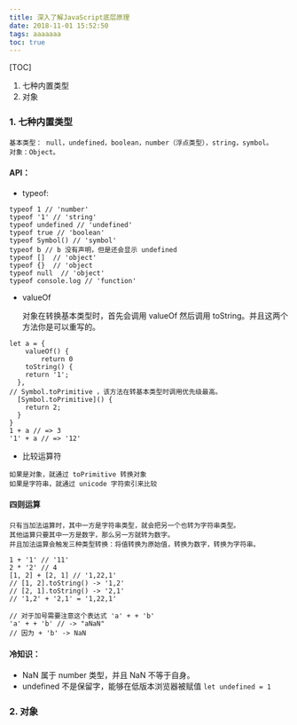 ```yaml
---
title: 深入了解JavaScript底层原理
date: 2018-11-01 15:52:50
tags: aaaaaaa
toc: true
---
```

[TOC]
1. 七种内置类型
2. 对象

### 1. 七种内置类型
    基本类型： null，undefined，boolean，number（浮点类型），string，symbol。
    对象：Object。
#### API：
- typeof:

```
typeof 1 // 'number'
typeof '1' // 'string'
typeof undefined // 'undefined'
typeof true // 'boolean'
typeof Symbol() // 'symbol'
typeof b // b 没有声明，但是还会显示 undefined
typeof []  // 'object'
typeof {}  // 'object
typeof null  // 'object'
typeof console.log // 'function'
```
- valueOf

    对象在转换基本类型时，首先会调用 valueOf 然后调用 toString。并且这两个方法你是可以重写的。
```
let a = {
    valueOf() {
    	return 0
    toString() {
    return '1';
  },
// Symbol.toPrimitive ，该方法在转基本类型时调用优先级最高。
  [Symbol.toPrimitive]() {
    return 2;
  }
}
1 + a // => 3
'1' + a // => '12'
```

- 比较运算符
```
如果是对象，就通过 toPrimitive 转换对象
如果是字符串，就通过 unicode 字符索引来比较
```
#### 四则运算
    只有当加法运算时，其中一方是字符串类型，就会把另一个也转为字符串类型。
    其他运算只要其中一方是数字，那么另一方就转为数字。
    并且加法运算会触发三种类型转换：将值转换为原始值，转换为数字，转换为字符串。
```
1 + '1' // '11'
2 * '2' // 4
[1, 2] + [2, 1] // '1,22,1'
// [1, 2].toString() -> '1,2'
// [2, 1].toString() -> '2,1'
// '1,2' + '2,1' = '1,22,1'

// 对于加号需要注意这个表达式 'a' + + 'b'
'a' + + 'b' // -> "aNaN"
// 因为 + 'b' -> NaN
```

#### 冷知识：
- NaN 属于 number 类型，并且 NaN 不等于自身。
- undefined 不是保留字，能够在低版本浏览器被赋值 ```let undefined = 1```

### 2. 对象
